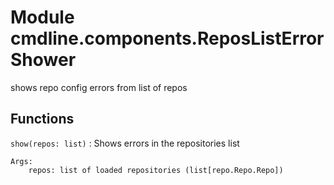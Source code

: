Module cmdline.components.ReposListErrorShower
==============================================
shows repo config errors from list of repos

Functions
---------

    
`show(repos: list)`
:   Shows errors in the repositories list
    
    Args:
        repos: list of loaded repositories (list[repo.Repo.Repo])